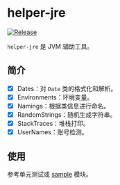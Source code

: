 # helper-jre
[![Release](https://jitpack.io/v/mrzhqiang/helper/helper-jre.svg)](https://jitpack.io/#mrzhqiang/helper/helper-jre)

`helper-jre` 是 JVM 辅助工具。


## 简介
- [x] Dates：对 `Date` 类的格式化和解析。
- [x] Environments：环境变量。
- [x] Namings：根据类信息进行命名。
- [x] RandomStrings：随机生成字符串。
- [x] StackTraces：堆栈打印。
- [x] UserNames：账号检测。

## 使用
参考单元测试或 [sample][10] 模块。


[10]:https://github.com/mrzhqiang/helper/tree/master/helper-sample